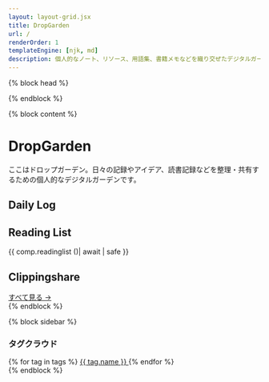 ```yaml
---
layout: layout-grid.jsx
title: DropGarden
url: /
renderOrder: 1
templateEngine: [njk, md]
description: 個人的なノート、リソース、用語集、書籍メモなどを織り交ぜたデジタルガーデン
---
```

{% block head %}
  <link rel="me" href="https://github.com/asadaame5121">
  <link rel="webmention" href="https://webmention.io/asadaame5121.net/webmention" />
{% endblock %}

{% block content %}
<!-- IndieWeb h-card for Webmention/IndieLogin -->
<div class="h-card" style="display:none">
  <a class="u-url u-uid p-name" href="https://asadaame5121.net/">あさだあめ</a>
  <img class="u-photo" src="/assets/images/profile.jpg" alt="あさだあめ" />
  <span class="p-note">本を読んだりするおじさん。</span>
  <a class="u-github" rel="me" href="https://github.com/asadaame5121">GitHub</a>
  <a class="u-fediverse" rel="me" href="https://bsky.app/profile/asadaame5121.bsky.social">Fediverse</a>
</div>
<h1 class="text-3xl font-bold mb-6 text-mono-black">DropGarden</h1>

<div class="prose max-w-none mb-8">
  <p>
    ここはドロップガーデン。日々の記録やアイデア、読書記録などを整理・共有するための個人的なデジタルガーデンです。
  </p>
</div>

<!-- カード形式でコンテンツを表示 -->
<div class="grid grid-cols-1 md:grid-cols-2 gap-6 mb-6">
  <!-- Daily Log カード（Alpine.js＋fetch） -->
  <div class="bg-mono-white rounded-lg shadow border border-mono-lightgray overflow-hidden">
    <div class="bg-mono-accent text-mono-white px-4 py-2">
      <h2 class="text-xl font-bold">Daily Log</h2>
    </div>
    <div class="p-4">
      <div x-data="{
        logs: [],
        loading: true,
        async fetchLogs() {
          const res = await fetch('https://asadaame5121externaldata.netlify.app/dailylog.json');
          let all = await res.json();
          // 昨日・今日のみ抽出
          const today = new Date();
const ymd = d => d.toISOString().slice(0, 10);
const todayStr = ymd(today);
const yesterday = new Date(today);
yesterday.setDate(today.getDate() - 1);
const yesterdayStr = ymd(yesterday);
this.logs = all.filter(l => {
  if (!l.datetime) return false;
  const entryDate = ymd(new Date(l.datetime));
  return entryDate === todayStr || entryDate === yesterdayStr;
});
          this.loading = false;
        }
      }"
      x-init="fetchLogs()"
      class="space-y-4"
      >
        <template x-if="loading">
          <div class="alert alert-info">読み込み中…</div>
        </template>
        <template x-if="!loading && logs.length === 0">
          <div class="alert alert-info">メモはありません</div>
        </template>
        <template x-for="l in logs" :key="l.id">
          <div class="card bg-base-100 shadow-md">
            <div class="card-body p-4">
              <div class="card-title text-base-content/80 text-sm mb-1" x-text="l.datetime ? l.datetime.slice(0,10) : ''"></div>
              <div class="prose max-w-none" x-text="l.content"></div>
            </div>
          </div>
        </template>
      </div>
    </div>
  </div>
  
  <!-- Reading List カード（従来通り） -->
  <div class="bg-mono-white rounded-lg shadow border border-mono-lightgray overflow-hidden">
    <div class="bg-mono-accent text-mono-white px-4 py-2">
      <h2 class="text-xl font-bold">Reading List</h2>
    </div>
    <div class="p-4">
      {{ comp.readinglist ()| await | safe }}
    </div>
  </div>
  <!-- Clippingshareカード（Alpine.js＋fetch, 2カラム分表示） -->
  <div class="bg-mono-white rounded-lg shadow border border-mono-lightgray overflow-hidden md:col-span-2">
    <div class="bg-mono-accent text-mono-white px-4 py-2">
      <h2 class="text-xl font-bold">Clippingshare</h2>
    </div>
    <div class="p-4">
      <div x-data="{
        clippings: [],
        loading: true,
        async fetchClippings() {
          const res = await fetch('https://asadaame5121externaldata.netlify.app/clippingshare.json');
          const all = await res.json();
          this.clippings = Array.isArray(all) ? all.slice(0, 10) : [];
          this.loading = false;
        }
      }"
      x-init="fetchClippings()"
      class="space-y-4"
      >
        <template x-if="loading">
          <div class="alert alert-info">読み込み中…</div>
        </template>
        <template x-if="!loading && clippings.length === 0">
          <div class="alert alert-info">クリッピングはありません</div>
        </template>
        <template x-for="c in clippings" :key="c.id">
          <div class="card bg-base-100 shadow-md">
            <div class="card-body p-4">
              <div class="card-title text-base-content/80 text-sm mb-1">
  <a :href="c.url" class="link link-primary" x-text="c.title"></a>
</div>
              <div class="prose max-w-none" x-text="c.content"></div>
            </div>
          </div>
        </template>
      </div>
      <div class="mt-4">
        <a href="/clippingshare" class="text-mono-accent hover:text-mono-black font-medium">すべて見る →</a>
      </div>
    </div>
  </div>
</div>
{% endblock %}

{% block sidebar %}
<div>
  <h3 class="text-lg font-bold mb-2 text-mono-black">タグクラウド</h3>
  <div class="flex flex-wrap gap-2">
    {% for tag in tags %}
    <a href="/tags/{{ tag.name | slug }}" 
       class="text-sm px-2 py-1 bg-mono-white border border-mono-lightgray rounded hover:bg-mono-lightgray text-mono-accent" 
       style="font-size: {{ 0.8 + tag.count * 0.05 }}rem">
      {{ tag.name }}
    </a>
    {% endfor %}
  </div>
</div>
{% endblock %}
